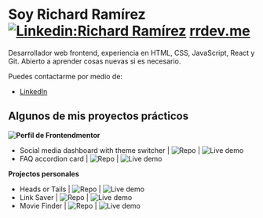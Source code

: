 # Soy Richard Ramírez [![Linkedin:Richard Ramírez](https://img.shields.io/badge/-Richard%20Ramirez-blue?style=flat-square&logo=Linkedin&logoColor=white&link=https://www.linkedin.com/in/rr-dev/)](https://www.linkedin.com/in/rr-dev/) [rrdev.me](https://www.rrdev.me)

Desarrollador web frontend, experiencia en HTML, CSS, JavaScript, React y Git. Abierto a aprender cosas nuevas si es necesario.

Puedes contactarme por medio de:
- [LinkedIn](https://www.linkedin.com/in/rrdevme/)


## Algunos de mis proyectos prácticos

**![Perfil de Frontendmentor](https://www.frontendmentor.io/profile/rr69sport)**

- Social media dashboard with theme switcher | ![Repo](https://github.com/frontendmentor-challenge-repos/social-media-dashboard-with-theme-switcher) | ![Live demo](https://frontendmentor-challenge-repos.github.io/social-media-dashboard-with-theme-switcher/)
- FAQ accordion card | ![Repo](https://github.com/frontendmentor-challenge-repos/faq-accordion) | ![Live demo](https://frontendmentor-challenge-repos.github.io/faq-accordion/)

**Projectos personales**
- Heads or Tails | ![Repo](https://github.com/rr69sport/heads-or-tails) | ![Live demo](https://rr69sport.github.io/heads-or-tails/)
- Link Saver | ![Repo](https://github.com/rr69sport/link-saver) | ![Live demo](https://rr69sport.github.io/link-saver/)
- Movie Finder | ![Repo](https://github.com/rr69sport/movie-finder) | ![Live demo](https://rr69sport.github.io/movie-finder/)
